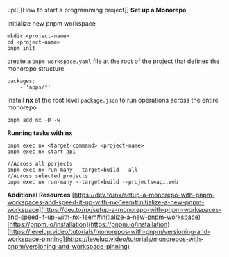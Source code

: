 up::[[How to start a programming project]]
**Set up a Monorepo**

Initialize new pnpm workspace
```
mkdir <project-name> 
cd <project-name> 
pnpm init
```

create a `pnpm-workspace.yaml` file at the root of the project that defines the monorepo structure
```
packages: 
	- 'apps/*' 
```

Install **nx** at the root level `package.json` to run operations across the entire monorepo
```
pnpm add nx -D -w

```

**Running tasks with nx**
```
pnpm exec nx <target-command> <project-name> 
pnpm exec nx start api

//Across all porjects 
pnpm exec nx run-many --target=build --all 
//Across selected projects 
pnpm exec nx run-many --target=build --projects=api,web
```

**Additional Resources**
[https://dev.to/nx/setup-a-monorepo-with-pnpm-workspaces-and-speed-it-up-with-nx-1eem#initialize-a-new-pnpm-workspace](https://dev.to/nx/setup-a-monorepo-with-pnpm-workspaces-and-speed-it-up-with-nx-1eem#initialize-a-new-pnpm-workspace)
[https://pnpm.io/installation](https://pnpm.io/installation)
[https://levelup.video/tutorials/monorepos-with-pnpm/versioning-and-workspace-pinning](https://levelup.video/tutorials/monorepos-with-pnpm/versioning-and-workspace-pinning)